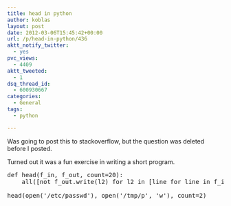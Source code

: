 ```yaml
---
title: head in python
author: koblas
layout: post
date: 2012-03-06T15:45:42+00:00
url: /p/head-in-python/436
aktt_notify_twitter:
  - yes
pvc_views:
  - 4409
aktt_tweeted:
  - 1
dsq_thread_id:
  - 600930667
categories:
  - General
tags:
  - python

---
```

Was going to post this to stackoverflow, but the question was deleted before I posted.

Turned out it was a fun exercise in writing a short program.

<pre lang="python">def head(f_in, f_out, count=20):
    all([not f_out.write(l2) for l2 in [line for line in f_in][:count]])

head(open('/etc/passwd'), open('/tmp/p', 'w'), count=2)
</pre>